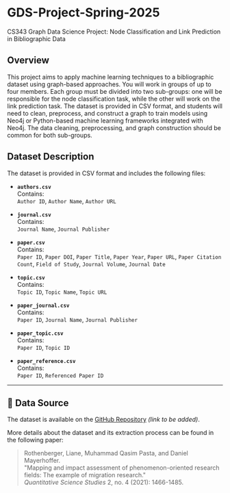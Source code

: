 # GDS-Project-Spring-2025
CS343 Graph Data Science Project: Node Classification and Link Prediction in Bibliographic Data

## Overview
This project aims to apply machine learning techniques to a bibliographic dataset using graph-based approaches. You will work in groups of up to four members. Each group must be divided into two sub-groups: one will be responsible for the node classification task, while the other will work on the link prediction task. The dataset is provided in CSV format, and students will need to clean, preprocess, and construct a graph to train models using Neo4j or Python-based machine learning frameworks integrated with Neo4j. The data cleaning, preprocessing, and graph construction should be common for both sub-groups.

## Dataset Description

The dataset is provided in CSV format and includes the following files:

- **`authors.csv`**  
  Contains:  
  `Author ID`, `Author Name`, `Author URL`

- **`journal.csv`**  
  Contains:  
  `Journal Name`, `Journal Publisher`

- **`paper.csv`**  
  Contains:  
  `Paper ID`, `Paper DOI`, `Paper Title`, `Paper Year`, `Paper URL`, `Paper Citation Count`, `Field of Study`, `Journal Volume`, `Journal Date`

- **`topic.csv`**  
  Contains:  
  `Topic ID`, `Topic Name`, `Topic URL`

- **`paper_journal.csv`**  
  Contains:  
  `Paper ID`, `Journal Name`, `Journal Publisher`

- **`paper_topic.csv`**  
  Contains:  
  `Paper ID`, `Topic ID`

- **`paper_reference.csv`**  
  Contains:  
  `Paper ID`, `Referenced Paper ID`

---

## 📂 Data Source

The dataset is available on the [GitHub Repository](#) *(link to be added)*.

More details about the dataset and its extraction process can be found in the following paper:

> Rothenberger, Liane, Muhammad Qasim Pasta, and Daniel Mayerhoffer.  
> "Mapping and impact assessment of phenomenon-oriented research fields: The example of migration research."  
> *Quantitative Science Studies* 2, no. 4 (2021): 1466-1485.


